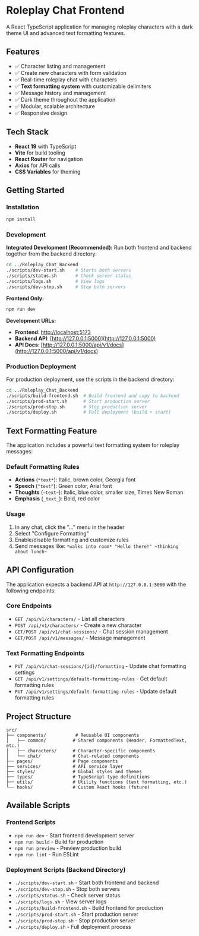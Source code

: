 # Roleplay Chat Frontend

A React TypeScript application for managing roleplay characters with a dark theme UI and advanced text formatting features.

## Features

- ✅ Character listing and management
- ✅ Create new characters with form validation  
- ✅ Real-time roleplay chat with characters
- ✅ **Text formatting system** with customizable delimiters
- ✅ Message history and management
- ✅ Dark theme throughout the application
- ✅ Modular, scalable architecture
- ✅ Responsive design

## Tech Stack

- **React 19** with TypeScript
- **Vite** for build tooling
- **React Router** for navigation
- **Axios** for API calls
- **CSS Variables** for theming

## Getting Started

### Installation

```bash
npm install
```

### Development

**Integrated Development (Recommended):**
Run both frontend and backend together from the backend directory:

```bash
cd ../Roleplay_Chat_Backend
./scripts/dev-start.sh    # Starts both servers
./scripts/status.sh       # Check server status  
./scripts/logs.sh         # View logs
./scripts/dev-stop.sh     # Stop both servers
```

**Frontend Only:**
```bash
npm run dev
```

**Development URLs:**
- **Frontend**: [http://localhost:5173](http://localhost:5173)
- **Backend API**: [http://127.0.0.1:5000](http://127.0.0.1:5000)
- **API Docs**: [http://127.0.0.1:5000/api/v1/docs](http://127.0.0.1:5000/api/v1/docs)

### Production Deployment

For production deployment, use the scripts in the backend directory:

```bash
cd ../Roleplay_Chat_Backend
./scripts/build-frontend.sh  # Build frontend and copy to backend
./scripts/prod-start.sh      # Start production server
./scripts/prod-stop.sh       # Stop production server
./scripts/deploy.sh          # Full deployment (build + start)
```

## Text Formatting Feature

The application includes a powerful text formatting system for roleplay messages:

### Default Formatting Rules
- **Actions** (`*text*`): Italic, brown color, Georgia font
- **Speech** (`"text"`): Green color, Arial font  
- **Thoughts** (`~text~`): Italic, blue color, smaller size, Times New Roman
- **Emphasis** (`_text_`): Bold, red color

### Usage
1. In any chat, click the "..." menu in the header
2. Select "Configure Formatting"
3. Enable/disable formatting and customize rules
4. Send messages like: `*walks into room* "Hello there!" ~thinking about lunch~`

## API Configuration

The application expects a backend API at `http://127.0.0.1:5000` with the following endpoints:

### Core Endpoints
- `GET /api/v1/characters/` - List all characters
- `POST /api/v1/characters/` - Create a new character
- `GET/POST /api/v1/chat-sessions/` - Chat session management
- `GET/POST /api/v1/messages/` - Message management

### Text Formatting Endpoints
- `PUT /api/v1/chat-sessions/{id}/formatting` - Update chat formatting settings
- `GET /api/v1/settings/default-formatting-rules` - Get default formatting rules
- `PUT /api/v1/settings/default-formatting-rules` - Update default formatting rules

## Project Structure

```
src/
├── components/           # Reusable UI components
│   ├── common/          # Shared components (Header, FormattedText, etc.)
│   ├── characters/      # Character-specific components
│   └── chat/            # Chat-related components
├── pages/               # Page components
├── services/            # API service layer
├── styles/              # Global styles and themes
├── types/               # TypeScript type definitions
├── utils/               # Utility functions (text formatting, etc.)
└── hooks/               # Custom React hooks (future)
```

## Available Scripts

### Frontend Scripts
- `npm run dev` - Start frontend development server
- `npm run build` - Build for production
- `npm run preview` - Preview production build
- `npm run lint` - Run ESLint

### Deployment Scripts (Backend Directory)
- `./scripts/dev-start.sh` - Start both frontend and backend
- `./scripts/dev-stop.sh` - Stop both servers
- `./scripts/status.sh` - Check server status
- `./scripts/logs.sh` - View server logs
- `./scripts/build-frontend.sh` - Build frontend for production
- `./scripts/prod-start.sh` - Start production server
- `./scripts/prod-stop.sh` - Stop production server
- `./scripts/deploy.sh` - Full deployment process
